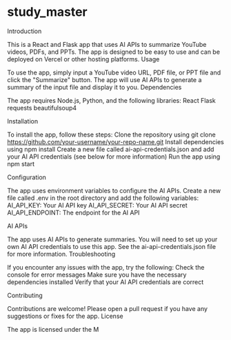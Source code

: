 # study_master
Introduction

This is a React and Flask app that uses AI APIs to summarize YouTube videos, PDFs, and PPTs. The app is designed to be easy to use and can be deployed on Vercel or other hosting platforms.
Usage

To use the app, simply input a YouTube video URL, PDF file, or PPT file and click the "Summarize" button. The app will use AI APIs to generate a summary of the input file and display it to you.
Dependencies

The app requires Node.js, Python, and the following libraries:
React
Flask
requests
beautifulsoup4

Installation

To install the app, follow these steps:
Clone the repository using git clone https://github.com/your-username/your-repo-name.git
Install dependencies using npm install
Create a new file called ai-api-credentials.json and add your AI API credentials (see below for more information)
Run the app using npm start

Configuration

The app uses environment variables to configure the AI APIs. Create a new file called .env in the root directory and add the following variables:
AI_API_KEY: Your AI API key
AI_API_SECRET: Your AI API secret
AI_API_ENDPOINT: The endpoint for the AI API

AI APIs

The app uses AI APIs to generate summaries. You will need to set up your own AI API credentials to use this app. See the ai-api-credentials.json file for more information.
Troubleshooting

If you encounter any issues with the app, try the following:
Check the console for error messages
Make sure you have the necessary dependencies installed
Verify that your AI API credentials are correct

Contributing

Contributions are welcome! Please open a pull request if you have any suggestions or fixes for the app.
License

The app is licensed under the M
